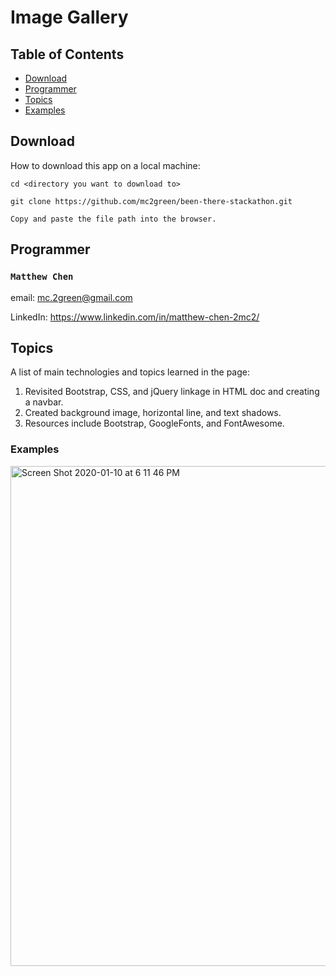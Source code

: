 # Image Gallery

## Table of Contents

* [Download](#Download)
* [Programmer](#Programmer)
* [Topics](#Topics)
* [Examples](#Examples)

## Download

How to download this app on a local machine:

```
cd <directory you want to download to>

git clone https://github.com/mc2green/been-there-stackathon.git

Copy and paste the file path into the browser.
```

## Programmer

### `Matthew Chen`

email: mc.2green@gmail.com

LinkedIn: https://www.linkedin.com/in/matthew-chen-2mc2/

## Topics

A list of main technologies and topics learned in the page:

1. Revisited Bootstrap, CSS, and jQuery linkage in HTML doc and creating a navbar.
2. Created background image, horizontal line, and text shadows.
3. Resources include Bootstrap, GoogleFonts, and FontAwesome. 

### Examples

<img width="800" alt="Screen Shot 2020-01-10 at 6 11 46 PM" src="https://user-images.githubusercontent.com/52970570/72192746-ac003700-33d4-11ea-8908-27575dc8bfa5.png">


